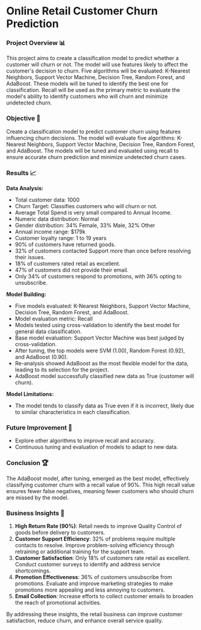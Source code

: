 # **Online Retail Customer Churn Prediction**

### Project Overview 📊
This project aims to create a classification model to predict whether a customer will churn or not. The model will use features likely to affect the customer's decision to churn. Five algorithms will be evaluated: K-Nearest Neighbors, Support Vector Machine, Decision Tree, Random Forest, and AdaBoost. These models will be tuned to identify the best one for classification. Recall will be used as the primary metric to evaluate the model's ability to identify customers who will churn and minimize undetected churn.

### Objective 🎯
Create a classification model to predict customer churn using features influencing churn decisions. The model will evaluate five algorithms: K-Nearest Neighbors, Support Vector Machine, Decision Tree, Random Forest, and AdaBoost. The models will be tuned and evaluated using recall to ensure accurate churn prediction and minimize undetected churn cases.

### Results 📈

**Data Analysis:**
- Total customer data: 1000
- Churn Target: Classifies customers who will churn or not.
- Average Total Spend is very small compared to Annual Income.
- Numeric data distribution: Normal
- Gender distribution: 34% Female, 33% Male, 32% Other
- Annual income range: $179k
- Customer loyalty range: 1 to 19 years
- 90% of customers have returned goods.
- 32% of customers contacted Support more than once before resolving their issues.
- 18% of customers rated retail as excellent.
- 47% of customers did not provide their email.
- Only 34% of customers respond to promotions, with 36% opting to unsubscribe.

**Model Building:**
- Five models evaluated: K-Nearest Neighbors, Support Vector Machine, Decision Tree, Random Forest, and AdaBoost.
- Model evaluation metric: Recall
- Models tested using cross-validation to identify the best model for general data classification.
- Base model evaluation: Support Vector Machine was best judged by cross-validation.
- After tuning, the top models were SVM (1.00), Random Forest (0.92), and AdaBoost (0.90).
- Re-analysis showed AdaBoost as the most flexible model for the data, leading to its selection for the project.
- AdaBoost model successfully classified new data as True (customer will churn).

**Model Limitations:**
- The model tends to classify data as True even if it is incorrect, likely due to similar characteristics in each classification.

### Future Improvement 🚀
- Explore other algorithms to improve recall and accuracy.
- Continuous tuning and evaluation of models to adapt to new data.

### Conclusion 🏆
The AdaBoost model, after tuning, emerged as the best model, effectively classifying customer churn with a recall value of 90%. This high recall value ensures fewer false negatives, meaning fewer customers who should churn are missed by the model.

### Business Insights 💼

1. **High Return Rate (90%)**: Retail needs to improve Quality Control of goods before delivery to customers.
2. **Customer Support Efficiency**: 32% of problems require multiple contacts to resolve. Improve problem-solving efficiency through retraining or additional training for the support team.
3. **Customer Satisfaction**: Only 18% of customers rate retail as excellent. Conduct customer surveys to identify and address service shortcomings.
4. **Promotion Effectiveness**: 36% of customers unsubscribe from promotions. Evaluate and improve marketing strategies to make promotions more appealing and less annoying to customers.
5. **Email Collection**: Increase efforts to collect customer emails to broaden the reach of promotional activities.

By addressing these insights, the retail business can improve customer satisfaction, reduce churn, and enhance overall service quality.

